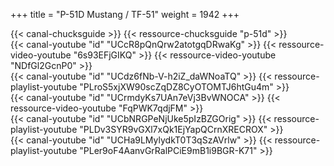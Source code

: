 +++
title = "P-51D Mustang / TF-51"
weight = 1942
+++

<div class="contenu"> <!-- Chuck's guide //-->
{{< canal-chucksguide >}}
{{< ressource-chucksguide "p-51d" >}}
</div>

<div class="contenu de_qualite"> <!-- Reflected Simulations//-->
{{< canal-youtube "id" "UCcR8pQnQrw2atotgqDRwaKg" >}}
{{< ressource-video-youtube "6s93EFjGIKQ" >}}
{{< ressource-video-youtube "NDfGl2GcnP0" >}}
</div>

<div class="contenu"> <!-- THE AIR WARFARE GROUP //-->
{{< canal-youtube "id" "UCdz6fNb-V-h2iZ_daWNoaTQ" >}}
{{< ressource-playlist-youtube "PLroS5xjXW90scZqDZ8CyOTOMTJ6htGu4m" >}}
</div>

<div class="contenu"> <!-- Diesel Thunder Aviation //-->
{{< canal-youtube "id" "UCrmdyKs7UAn7eVj3BvWNOCA" >}}
{{< ressource-video-youtube "FqPWK7qdjFM" >}}
</div>

<div class="contenu"> <!-- Loulou de DCS World //-->
{{< canal-youtube "id" "UCbNRGPeNjUke5pIzBZGOrig" >}}
{{< ressource-playlist-youtube "PLDv3SYR9vGXl7xQk1EjYapQCrnXRECROX" >}}
</div>

<div class="contenu"> <!-- Matt Waggner //-->
{{< canal-youtube "id" "UCHa9LMylydkT0T3qSzAVrlw" >}}
{{< ressource-playlist-youtube "PLer9oF4AanvGrRalPCiE9mB1i9BGR-K71" >}}
</div>

